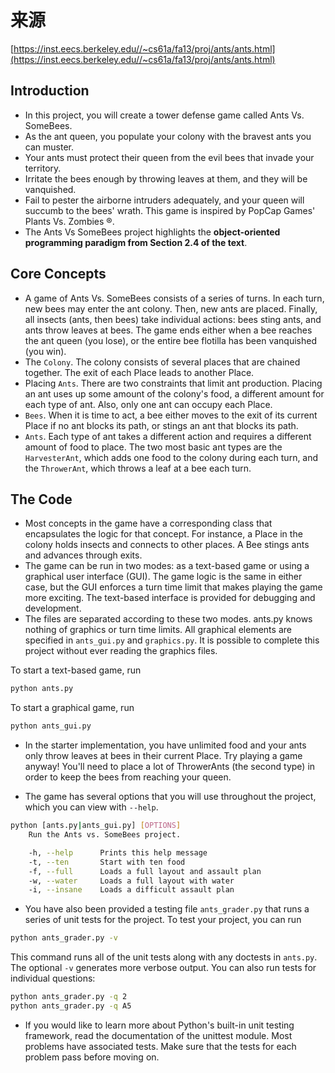 # 来源
[https://inst.eecs.berkeley.edu//~cs61a/fa13/proj/ants/ants.html](https://inst.eecs.berkeley.edu//~cs61a/fa13/proj/ants/ants.html)

## Introduction
- In this project, you will create a tower defense game called Ants Vs. SomeBees. 
- As the ant queen, you populate your colony with the bravest ants you can muster. 
- Your ants must protect their queen from the evil bees that invade your territory. 
- Irritate the bees enough by throwing leaves at them, and they will be vanquished. 
- Fail to pester the airborne intruders adequately, and your queen will succumb to the bees' wrath. This game is inspired by PopCap Games' Plants Vs. Zombies ®.
- The Ants Vs SomeBees project highlights the **object-oriented programming paradigm from Section 2.4 of the text**. 

## Core Concepts
- A game of Ants Vs. SomeBees consists of a series of turns. In each turn, new bees may enter the ant colony. Then, new ants are placed. Finally, all insects (ants, then bees) take individual actions: bees sting ants, and ants throw leaves at bees. The game ends either when a bee reaches the ant queen (you lose), or the entire bee flotilla has been vanquished (you win).
- The `Colony`. The colony consists of several places that are chained together. The exit of each Place leads to another Place.
- Placing `Ants`. There are two constraints that limit ant production. Placing an ant uses up some amount of the colony's food, a different amount for each type of ant. Also, only one ant can occupy each Place.
- `Bees`. When it is time to act, a bee either moves to the exit of its current Place if no ant blocks its path, or stings an ant that blocks its path.
- `Ants`. Each type of ant takes a different action and requires a different amount of food to place. The two most basic ant types are the `HarvesterAnt`, which adds one food to the colony during each turn, and the `ThrowerAnt`, which throws a leaf at a bee each turn.

## The Code
- Most concepts in the game have a corresponding class that encapsulates the logic for that concept. For instance, a Place in the colony holds insects and connects to other places. A Bee stings ants and advances through exits.
- The game can be run in two modes: as a text-based game or using a graphical user interface (GUI). The game logic is the same in either case, but the GUI enforces a turn time limit that makes playing the game more exciting. The text-based interface is provided for debugging and development.
- The files are separated according to these two modes. ants.py knows nothing of graphics or turn time limits. All graphical elements are specified in `ants_gui.py` and `graphics.py`. It is possible to complete this project without ever reading the graphics files.

To start a text-based game, run
```bash
python ants.py
```

To start a graphical game, run
```bash
python ants_gui.py
```

- In the starter implementation, you have unlimited food and your ants only throw leaves at bees in their current Place. Try playing a game anyway! You'll need to place a lot of ThrowerAnts (the second type) in order to keep the bees from reaching your queen.

- The game has several options that you will use throughout the project, which you can view with `--help`.
```bash
python [ants.py|ants_gui.py] [OPTIONS]
    Run the Ants vs. SomeBees project.

    -h, --help      Prints this help message
    -t, --ten       Start with ten food
    -f, --full      Loads a full layout and assault plan
    -w, --water     Loads a full layout with water
    -i, --insane    Loads a difficult assault plan
```
- You have also been provided a testing file `ants_grader.py` that runs a series of unit tests for the project. To test your project, you can run
```bash
python ants_grader.py -v
```

This command runs all of the unit tests along with any doctests in `ants.py`. The optional `-v` generates more verbose output. You can also run tests for individual questions:
```bash
python ants_grader.py -q 2
python ants_grader.py -q A5
```
- If you would like to learn more about Python's built-in unit testing framework, read the documentation of the unittest module. Most problems have associated tests. Make sure that the tests for each problem pass before moving on.

